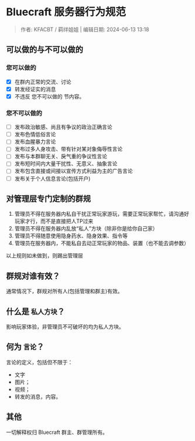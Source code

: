 # Bluecraft 服务器行为规范

> 作者: KFACBT / 羁绊姐姐 | 编辑日期: 2024-06-13 13:18

## 可以做的与不可以做的

### 您可以做的

 - [x] 在群内正常的交流、讨论
 - [x] 转发经证实的消息
 - [x] 不违反 您不可以做的 节内容。

### 您不可以做的

 - [ ] 发布政治敏感、尚且有争议的政治正确言论
 - [ ] 发布色情低俗言论
 - [ ] 发布血腥暴力言论
 - [ ] 发布过多人身攻击、带有针对某对象侮辱性言论
 - [ ] 发布与本群聊无关、戾气重的争议性言论
 - [ ] 发布短时间内大量干扰性、无意义、抽象言论
 - [ ] 发布包含直接或间接以宣传方式利益为主的广告言论
 - [ ] 发布关于个人信息言论(包括开户)

## 对管理层专门定制的群规

1. 管理员不得在服务器内私自干扰正常玩家游玩，需要正常玩家帮忙，请沟通好玩家才行，而不是直接把人TP过来
2. 管理员不得在服务器内乱放“私人”方块（除非你是给你自己家）
3. 管理员不得随意使用隐身药水、隐身效果、指令等
4. 管理员在服务器内，不能私自去动正常玩家的物品、装置（也不能去调参数）

以上规则如未做到，则踢出管理层

## 群规对谁有效？

通常情况下，群规对所有人(包括管理和群主)有效。

## 什么是 `私人方块`？

影响玩家体验，非管理员不可破坏的均为私人方块。

## 何为 `言论`？

言论的定义，包括但不限于：

 - 文字
 - 图片；
 - 视频；
 - 转发的消息，内容。

## 其他

一切解释权归 Bluecraft 群主、群管理所有。
